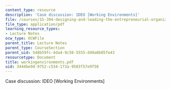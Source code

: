 ```yaml
---
content_type: resource
description: 'Case discussion: IDEO [Working Environments]'
file: /courses/15-394-designing-and-leading-the-entrepreneurial-organization-spring-2003/3444be9d9752c534173a9583f57e9f58_workingenvironments.pdf
file_type: application/pdf
learning_resource_types:
- Lecture Notes
ocw_type: OCWFile
parent_title: Lecture Notes
parent_type: CourseSection
parent_uid: 548b59fc-4da4-9c58-5555-d49a0b05fe43
resourcetype: Document
title: workingenvironments.pdf
uid: 3444be9d-9752-c534-173a-9583f57e9f58
---
```

Case discussion: IDEO [Working Environments]


